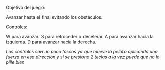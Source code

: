 Objetivo del juego:

Avanzar hasta el final evitando los obstáculos.

Controles:

W para avanzar.
S para retroceder o decelerar.
A para avanzar hacia la izquierda.
D para avanzar hacia la derecha.

*Los controles son un poco toscos ya que mueve la pelota aplicando una fuerza en esa dirección y si se presiona 2 teclas a la vez puede que no lo pille bien*